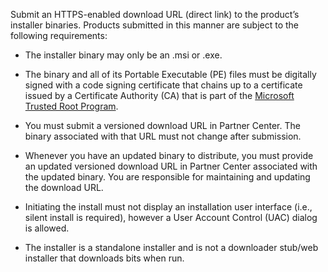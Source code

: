 Submit an HTTPS-enabled download URL (direct link) to the product’s installer binaries. Products submitted in this manner are subject to the following requirements:

- The installer binary may only be an .msi or .exe.

- The binary and all of its Portable Executable (PE) files must be digitally signed with a code signing certificate that chains up to a certificate issued by  a Certificate Authority (CA) that is part of the  [Microsoft Trusted Root Program](/security/trusted-root/participants-list).

- You must submit a versioned download URL in Partner Center. The binary associated with that URL must not change after submission.

- Whenever you have an updated binary to distribute, you must provide an updated versioned download URL in Partner Center associated with the updated binary. You are responsible for maintaining and updating the download URL.

- Initiating the install must not display an installation user interface (i.e., silent install is required), however a User Account Control (UAC) dialog is allowed.

- The installer is a standalone installer and is not a downloader stub/web installer that downloads bits when run.

